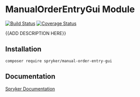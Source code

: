 # ManualOrderEntryGui Module
[![Build Status](https://travis-ci.org/spryker/manual-order-entry-gui.svg)](https://travis-ci.org/spryker/manual-order-entry-gui)
[![Coverage Status](https://coveralls.io/repos/github/spryker/manual-order-entry-gui/badge.svg)](https://coveralls.io/github/spryker/manual-order-entry-gui)

{{ADD DESCRIPTION HERE}}

## Installation

```
composer require spryker/manual-order-entry-gui
```

## Documentation

[Spryker Documentation](https://academy.spryker.com/developing_with_spryker/module_guide/modules.html)
